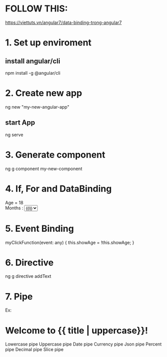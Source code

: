# FOLLOW THIS:
https://viettuts.vn/angular7/data-binding-trong-angular7

# 1. Set up enviroment
  ## install angular/cli
  npm install -g @angular/cli

# 2. Create new app
  ng new "my-new-angular-app"
  ## start App
  ng serve 

# 3. Generate component
  ng g component my-new-component

# 4. If, For and DataBinding

<div *ngIf="showAge"> Age = 18 </div>

<div> Months : 
  <select> 
    <option *ngFor = "let i of months">{{i}}</option> 
  </select> 
</div> 

# 5. Event Binding

myClickFunction(event: any) {
    this.showAge = !this.showAge;
  }

# 6. Directive

ng g directive addText 
# 7. Pipe
Ex:
<h1>
    Welcome to {{ title | uppercase}}!
</h1>

Lowercase pipe
Uppercase pipe
Date pipe
Currency pipe
Json pipe
Percent pipe
Decimal pipe
Slice pipe


